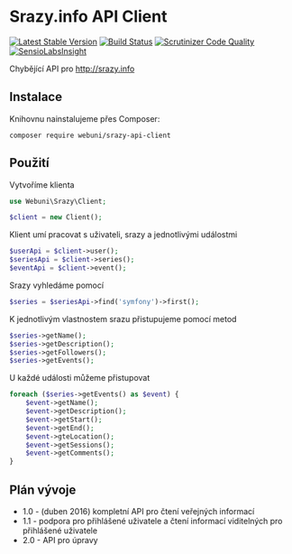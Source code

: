 Srazy.info API Client
=====================

[![Latest Stable Version](https://poser.pugx.org/webuni/srazy-api-client/version)](https://packagist.org/packages/webuni/srazy-api-client)
[![Build Status](https://travis-ci.org/webuni/srazy-api-client.svg?branch=master)](https://travis-ci.org/webuni/srazy-api-client)
[![Scrutinizer Code Quality](https://scrutinizer-ci.com/g/webuni/srazy-api-client/badges/quality-score.png?b=master)](https://scrutinizer-ci.com/g/webuni/srazy-api-client/?branch=master)
[![SensioLabsInsight](https://insight.sensiolabs.com/projects/196f4e99-47c7-4801-ab67-707d2a852257/mini.png)](https://insight.sensiolabs.com/projects/196f4e99-47c7-4801-ab67-707d2a852257)

Chybějící API pro http://srazy.info

Instalace
---------

Knihovnu nainstalujeme přes Composer:

```
composer require webuni/srazy-api-client
```

Použití
-------

Vytvoříme klienta
```php
use Webuni\Srazy\Client;

$client = new Client();
```

Klient umí pracovat s uživateli, srazy a jednotlivými událostmi 
```php
$userApi = $client->user();
$seriesApi = $client->series();
$eventApi = $client->event();
```

Srazy vyhledáme pomocí
```php
$series = $seriesApi->find('symfony')->first();
```

K jednotlivým vlastnostem srazu přistupujeme pomocí metod
```php
$series->getName();
$series->getDescription();
$series->getFollowers();
$series->getEvents();
```

U každé události můžeme přistupovat
```php
foreach ($series->getEvents() as $event) {
    $event->getName();
    $event->getDescription();
    $event->getStart();
    $event->getEnd();
    $event->gteLocation();
    $event->getSessions();
    $event->getComments();
}
```

Plán vývoje
-----------

* 1.0 - (duben 2016) kompletní API pro čtení veřejných informací
* 1.1 - podpora pro přihlášené uživatele a čtení informací viditelných pro přihlášené uživatele
* 2.0 - API pro úpravy
 
